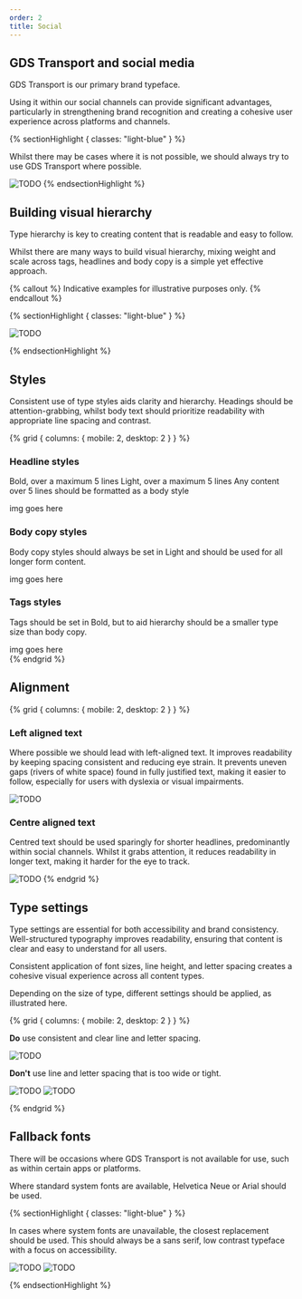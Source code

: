 ```yaml
---
order: 2
title: Social
---
```


## GDS Transport and social media

GDS Transport is our primary brand typeface.

Using it within our social channels can provide significant advantages, particularly in strengthening brand recognition and creating a cohesive user experience across platforms and channels.

{% sectionHighlight { classes: "light-blue" } %}

Whilst there may be cases where it is not possible, we should always try to use GDS Transport where possible.

<!-- TODO: image is duplicated in ../app/ -->

![TODO](./gds-transport.svg)
{% endsectionHighlight %}

## Building visual hierarchy

Type hierarchy is key to creating content that is readable and easy to follow.

Whilst there are many ways to build visual hierarchy, mixing weight and scale across tags, headlines and body copy is a simple yet effective approach.

{% callout %}
Indicative examples for illustrative purposes only.
{% endcallout %}

{% sectionHighlight { classes: "light-blue" } %}

![TODO](./type-hierarchy.png)

{% endsectionHighlight %}

## Styles

Consistent use of type styles aids clarity and hierarchy. Headings should be attention-grabbing, whilst body text should prioritize readability with appropriate line spacing and contrast.

<!-- TODO: lots to do here, some of the below should probably be in images -->

{% grid { columns: { mobile: 2, desktop: 2 } } %}

<div class="border">

### Headline styles

Bold, over a maximum 5 lines
Light, over a maximum 5 lines
Any content over 5 lines should be formatted as a body style

</div>
<div>
img goes here
</div>

<div class="border">

### Body copy styles

Body copy styles should always be set in Light and should be used for all longer form content.

</div>
<div>
img goes here
</div>
<div class="border">

### Tags styles

Tags should be set in Bold, but to aid hierarchy should be a smaller type size than body copy.

</div>
<div>
img goes here
</div>
{% endgrid %}

## Alignment

<!-- TODO: the next two headings started with a small image that is not in here yet
           but we might not need it for consistency reasons? -->

{% grid { columns: { mobile: 2, desktop: 2 } } %}

<div class="border">

### Left aligned text

Where possible we should lead with left-aligned text. It improves readability by keeping spacing consistent and reducing eye strain. It prevents uneven gaps (rivers of white space) found in fully justified text, making it easier to follow, especially for users with dyslexia or visual impairments.

</div>

![TODO](./left-aligned.png)

<div class="border">

### Centre aligned text

Centred text should be used sparingly for shorter headlines, predominantly within social channels. Whilst it grabs attention, it reduces readability in longer text, making it harder for the eye to track.

</div>

![TODO](./centre-aligned.png)
{% endgrid %}

## Type settings

Type settings are essential for both accessibility and brand consistency. Well-structured typography improves readability, ensuring that content is clear and easy to understand for all users.

Consistent application of font sizes, line height, and letter spacing creates a cohesive visual experience across all content types.

Depending on the size of type, different settings should be applied, as illustrated here.

{% grid { columns: { mobile: 2, desktop: 2 } } %}

<div class="border">

**Do** use consistent and clear line and letter spacing.

</div>

![TODO](./type-settings-do.png)

<div class="border">

**Don't** use line and letter spacing that is too wide or tight.

</div>
<div>

![TODO](./type-settings-dont-1.png) ![TODO](./type-settings-dont-2.png)</div>

{% endgrid %}

## Fallback fonts

There will be occasions where GDS Transport is not available for use, such as within certain apps or platforms.

Where standard system fonts are available, Helvetica Neue or Arial should be used.

{% sectionHighlight { classes: "light-blue" } %}

In cases where system fonts are unavailable, the closest replacement should be used. This should always be a sans serif, low contrast typeface with a focus on accessibility.

![TODO](./helvetica-neue.svg)
![TODO](./arial.svg)

{% endsectionHighlight %}
